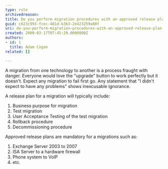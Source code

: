 ```yaml
---
type: rule
archivedreason: 
title: Do you perform migration procedures with an approved release plan?
guid: c623c993-fcec-401d-b363-2e423259a80f
uri: do-you-perform-migration-procedures-with-an-approved-release-plan
created: 2009-03-17T07:45:29.0000000Z
authors:
- id: 1
  title: Adam Cogan
related: []

---
```


A migration from one technology to another is a process fraught with danger. Everyone would love the "upgrade" button to work perfectly but it doesn't. Expect any migration to fail first go. Any statement that "I didn't expect to have any problems" shows inexcusable ignorance.

<!--endintro-->

A release plan for a migration will typically include:

1. Business purpose for migration<br>
2. Test migration<br>
3. User Acceptance Testing of the test migration<br>
4. Rollback procedure<br>
5. Decommissioning procedure


Approved release plans are mandatory for a migrations such as:

1. Exchange Server 2003 to 2007<br>
2. ISA Server to a hardware firewall<br>
3. Phone system to VoIP<br>
4. etc.
